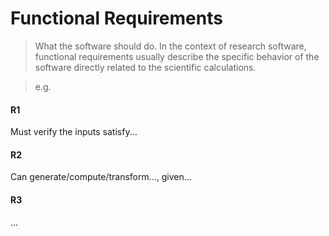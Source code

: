 # Functional Requirements

> What the software should do.
> In the context of research software, functional requirements usually describe the specific behavior of the software directly related to the scientific calculations.

> e.g.
#### R1
Must verify the inputs satisfy...

#### R2
Can generate/compute/transform..., given...

#### R3
...
